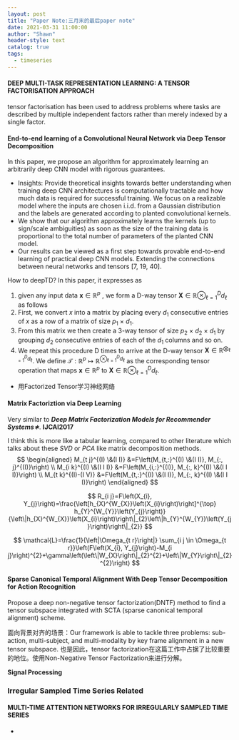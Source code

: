 ```yaml
---
layout: post
title: "Paper Note:三月末的最后paper note"
date: 2021-03-31 11:00:00
author: "Shawn"
header-style: text
catalog: true
tags:
  - timeseries
---
```


#### DEEP MULTI-TASK REPRESENTATION LEARNING: A TENSOR FACTORISATION APPROACH

tensor factorisation has been used to address problems where tasks are described by multiple independent factors rather than merely indexed by a single factor.

#### End-to-end learning of a Convolutional Neural Network via Deep Tensor Decomposition

In this paper, we propose an algorithm for approximately learning an arbitrarily deep CNN model with rigorous guarantees.

- Insights: Provide theoretical insights towards better understanding when training deep CNN architectures is computationally tractable and how much data is required for successful training. We focus on a realizable model where the inputs are chosen i.i.d. from a Gaussian distribution and the labels are generated according to planted convolutional kernels.
- We show that our algorithm approximately learns the kernels (up to sign/scale ambiguities) as soon as the size of the training data is proportional to the total number of parameters of the planted CNN model.
- Our results can be viewed as a first step towards provable end-to-end learning of practical deep CNN models. Extending the connections between neural networks and tensors [7, 19, 40].

How to deepTD? In this paper, it expresses as

1. given any input data $\boldsymbol{x} \in \mathbb{R}^{p}$ , we form a D-way tensor $\boldsymbol{X} \in \mathbb{R} \otimes_{\ell=1}^{D} d_{\ell}$ as follows
2. First, we convert $x$ into a matrix by placing every $d_1$ consecutive entries of $x$ as a row of a matrix of size $p_1$ × $d_1$.
3. From this matrix we then create a 3-way tensor of size $p_2$ × $d_2$ × $d_1$ by grouping $d_2$ consecutive entries of each of the $d_1$ columns and so on.
4. We repeat this procedure D times to arrive at the D-way tensor $\boldsymbol{X} \in \mathbb{R}^{\bigotimes_{\ell=1}^{D} d_{\ell}}$. We define $\mathcal{T}: \mathbb{R}^{p} \mapsto \mathbb{R}^{\otimes_{\ell=1}^{D} d_{\ell}}$ as the corresponding tensor operation that maps $\boldsymbol{x} \in \mathbb{R}^{p}$ to $\boldsymbol{X} \in \mathbb{R} \otimes_{\ell=1}^{D} d_{\ell}$.

- 用Factorized Tensor学习神经网络

#### Matrix Factoriztion via Deep Learning

Very similar to ***Deep Matrix Factorization Models for Recommender Systems∗***. **IJCAI2017**

I think this is more like a tabular learning, compared to other literature which talks about these *SVD* or *PCA* like matrix decomposition methods.
$$
\begin{aligned}
M_{t j}^{(I) \&(I I)} &=F\left(M_{t,:}^{(I) \&(I I)}, M_{:, j}^{(I)}\right) \\
M_{i k}^{(I) \&(I I I)} &=F\left(M_{i,:}^{(I)}, M_{:, k}^{(I) \&(I I I)}\right) \\
M_{t k}^{(I)-(I V)} &=F\left(M_{t,:}^{(I) \&(I I)}, M_{:, k}^{(I) \&(I I I)}\right)
\end{aligned}
$$

$$
R_{i j}=F\left(X_{i}, Y_{j}\right)=\frac{\left[h_{X}^{W_{X}}\left(X_{i}\right)\right]^{\top} h_{Y}^{W_{Y}}\left(Y_{j}\right)}{\left\|h_{X}^{W_{X}}\left(X_{i}\right)\right\|_{2}\left\|h_{Y}^{W_{Y}}\left(Y_{j}\right)\right\|_{2}}
$$

$$
\mathcal{L}=\frac{1}{\left|\Omega_{t r}\right|} \sum_{i j \in \Omega_{t r}}\left(F\left(X_{i}, Y_{j}\right)-M_{i j}\right)^{2}+\gamma\left(\left\|W_{X}\right\|_{2}^{2}+\left\|W_{Y}\right\|_{2}^{2}\right)
$$

#### Sparse Canonical Temporal Alignment With Deep Tensor Decomposition for Action Recognition

Propose a deep non-negative tensor factorization(DNTF) method to find a tensor subspace integrated with SCTA (sparse canonical temporal alignment) scheme.

面向背景对齐的场景：Our framework is able to tackle three problems: sub-action, multi-subject, and multi-modality by key frame alignment in a new tensor subspace.  也是因此，tensor factorization在这篇工作中占据了比较重要的地位。使用Non-Negative Tensor Factorization来进行分解。

**Signal Processing**

### Irregular Sampled Time Series Related

#### MULTI-TIME ATTENTION NETWORKS FOR IRREGULARLY SAMPLED TIME SERIES

- 